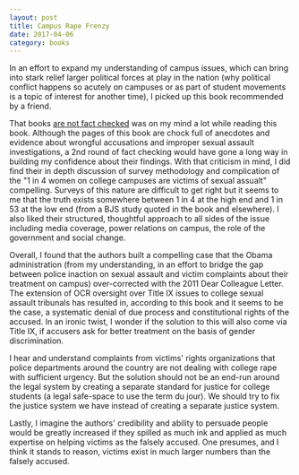 ```yaml
---
layout: post
title: Campus Rape Frenzy
date: 2017-04-06
category: books
---
```


In an effort to expand my understanding of campus issues, which can bring into stark relief larger political forces at play in the nation (why political conflict happens so acutely on campuses or as part of student movements is a topic of interest for another time), I picked up this book recommended by a friend. 

That books <a href="https://www.theatlantic.com/entertainment/archive/2014/09/why-books-still-arent-fact-checked/378789/">are not fact checked</a> was on my mind a lot while reading this book. Although the pages of this book are chock full of anecdotes and evidence about wrongful accusations and improper sexual assault investigations, a 2nd round of fact checking would have gone a long way in building my confidence about their findings. With that criticism in mind, I did find their in depth discussion of survey methodology and complication of the "1 in 4 women on college campuses are victims of sexual assualt" compelling. Surveys of this nature are difficult to get right but it seems to me that the truth exists somewhere between 1 in 4 at the high end and 1 in 53 at the low end (from a BJS study quoted in the book and elsewhere). I also liked their structured, thoughtful approach to all sides of the issue including media coverage, power relations on campus, the role of the government and social change.

Overall, I found that the authors built a compelling case that the Obama administration (from my understanding, in an effort to bridge the gap between police inaction on sexual assault and victim complaints about their treatment on campus) over-corrected with the 2011 Dear Colleague Letter. The extension of OCR oversight over Title IX issues to college sexual assault tribunals has resulted in, according to this book and it seems to be the case, a systematic denial of due process and constitutional rights of the accused. In an ironic twist, I wonder if the solution to this will also come via Title IX, if accusers ask for better treatment on the basis of gender discrimination. 

I hear and understand complaints from victims' rights organizations that police departments around the country are not dealing with college rape with sufficient urgency. But the solution should not be an end-run around the legal system by creating a separate standard for justice for college students (a legal safe-space to use the term du jour). We should try to fix the justice system we have instead of creating a separate justice system.

Lastly, I imagine the authors' credibility and ability to persuade people would be greatly increased if they spilled as much ink and applied as much expertise on helping victims as the falsely accused. One presumes, and I think it stands to reason, victims exist in much larger numbers than the falsely accused.